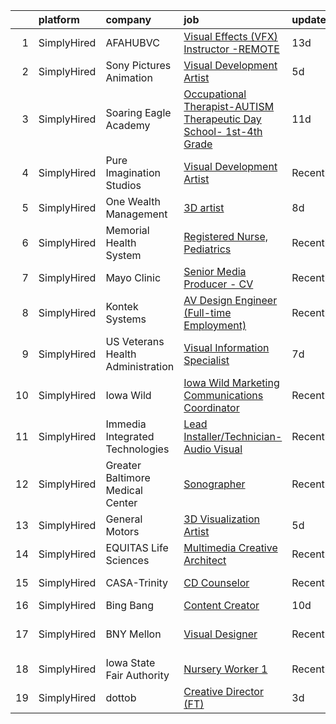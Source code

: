 

|    | platform    | company                           | job                                                                                                                                                                            | update_time   | location                   |
|---:|:------------|:----------------------------------|:-------------------------------------------------------------------------------------------------------------------------------------------------------------------------------|:--------------|:---------------------------|
|  1 | SimplyHired | AFAHUBVC                          | [Visual Effects (VFX) Instructor -REMOTE](https://www.simplyhired.com/job/K_bfGsAb6cVJ2Ur7Td0b_aRT8Cvh60uhKSD84J-UxE6HIvRpc6itFw?q=visual+effects)                             | 13d           | Remote                     |
|  2 | SimplyHired | Sony Pictures Animation           | [Visual Development Artist](https://www.simplyhired.com/job/69Xcu-jnN61Z8GItK-bx0bPKZnjn_Hq3pMWWYD3lVZMSJKOUrvqEqw?q=visual+effects)                                           | 5d            | Culver City, CA            |
|  3 | SimplyHired | Soaring Eagle Academy             | [Occupational Therapist-AUTISM Therapeutic Day School- 1st-4th Grade](https://www.simplyhired.com/job/l7GaSkk1suasQnrPu0sFRdX8QPcQvs0yuGu7LF7dps4pAliAjuOwnQ?q=visual+effects) | 11d           | Lombard, IL                |
|  4 | SimplyHired | Pure Imagination Studios          | [Visual Development Artist](https://www.simplyhired.com/job/u3Ce0qDkoB4jPujFyWA_pOjySvkBJ7SmBclJFkATwkjx3a0XU_1R2g?q=visual+effects)                                           | Recently      | Van Nuys, CA               |
|  5 | SimplyHired | One Wealth Management             | [3D artist](https://www.simplyhired.com/job/J2JqDG5JH7i1h5ObCazkVlA1wwQnS17mI-RUUbYTiXGVoIOkYtryTg?q=visual+effects)                                                           | 8d            | Remote                     |
|  6 | SimplyHired | Memorial Health System            | [Registered Nurse, Pediatrics](https://www.simplyhired.com/job/QPF8qxmMa1Ed5tbifyfDvvmwoo_npCqwM0z6BTaXb_0IkJfp7REh3Q?q=visual+effects)                                        | Recently      | Decatur, IL                |
|  7 | SimplyHired | Mayo Clinic                       | [Senior Media Producer - CV](https://www.simplyhired.com/job/Lopg8vTw8ol5qr4OmOv32RJjiHbKgWkFIS8zJMSHtU6PRrksnr-pIg?q=visual+effects)                                          | Recently      | Rochester, MN              |
|  8 | SimplyHired | Kontek Systems                    | [AV Design Engineer (Full-time Employment)](https://www.simplyhired.com/job/0vonORRrQ8F_-OnaP7FruNFTpTHWqsYacgBsioJq-IiAPbYZ2PXX0Q?q=visual+effects)                           | Recently      | Durham, NC                 |
|  9 | SimplyHired | US Veterans Health Administration | [Visual Information Specialist](https://www.simplyhired.com/job/53ecFWEcfj-bhsPx_tuQTi5XjF-5C5Ul_NDaT-HGuh-4aECpN88DJA?q=visual+effects)                                       | 7d            | Columbia, SC               |
| 10 | SimplyHired | Iowa Wild                         | [Iowa Wild Marketing Communications Coordinator](https://www.simplyhired.com/job/oxh0JvzMH_q86gyyzWvVOTji_l-Lzu_LDt92s2RpGo3P0WiKg2zliA?q=visual+effects)                      | Recently      | Des Moines, IA             |
| 11 | SimplyHired | Immedia Integrated Technologies   | [Lead Installer/Technician-Audio Visual](https://www.simplyhired.com/job/IL_TH2SXPlz2tOw2DDE_I22xSpEewZlkJne33ZaAXd-CmCI5oTmI_A?q=visual+effects)                              | Recently      | Scottsdale, AZ             |
| 12 | SimplyHired | Greater Baltimore Medical Center  | [Sonographer](https://www.simplyhired.com/job/yTrV0C37EXF6txdljdGbO46R1KFBAeAy9I4CXsh5psl1TUtm08P8fg?q=visual+effects)                                                         | Recently      | Baltimore, MD              |
| 13 | SimplyHired | General Motors                    | [3D Visualization Artist](https://www.simplyhired.com/job/RR725UZvaj7RkDl6y6HCVTQd9d2-69SsMVGlMX385APdwuuCJjXJ8w?q=visual+effects)                                             | 5d            | Remote                     |
| 14 | SimplyHired | EQUITAS Life Sciences             | [Multimedia Creative Architect](https://www.simplyhired.com/job/ichTX3k1Ejo7tX1GyCNQsvRJKJYEbv4IqWgcjyZm74n5FB1102LY-Q?q=visual+effects)                                       | Recently      | Essex, VT                  |
| 15 | SimplyHired | CASA-Trinity                      | [CD Counselor](https://www.simplyhired.com/job/8lgqMC2sP7YydGwsRUqBcWd6cIdcCUT88DV96upqAU21zJnQ5VCUsw?q=visual+effects)                                                        | Recently      | Salamanca, NY              |
| 16 | SimplyHired | Bing Bang                         | [Content Creator](https://www.simplyhired.com/job/sTdiWww_IzUSa79tMFyMlWMD9LSvxA4cp7O5887-qv36kn40_VncxQ?q=visual+effects)                                                     | 10d           | Waukee, IA                 |
| 17 | SimplyHired | BNY Mellon                        | [Visual Designer](https://www.simplyhired.com/job/5EVNOJmQDdnYewMlJ9QdBxkrhRBeTWr9xHGTYuQdYfRPSq0AdhL1aQ?q=visual+effects)                                                     | Recently      | Lake Mary, FL +3 locations |
| 18 | SimplyHired | Iowa State Fair Authority         | [Nursery Worker 1](https://www.simplyhired.com/job/m38Sn4W02776q298__j7aNhN8x1Uan9N18uWJUNBBcCABP1oDbWpDA?q=visual+effects)                                                    | Recently      | Des Moines, IA             |
| 19 | SimplyHired | dottob                            | [Creative Director (FT)](https://www.simplyhired.com/job/YRjRti4XJyX1ihpCb4nR_hHlPzeFNfCH_JAwcBRJTo3ABqcFjvWDXg?q=visual+effects)                                              | 3d            | Remote                     |